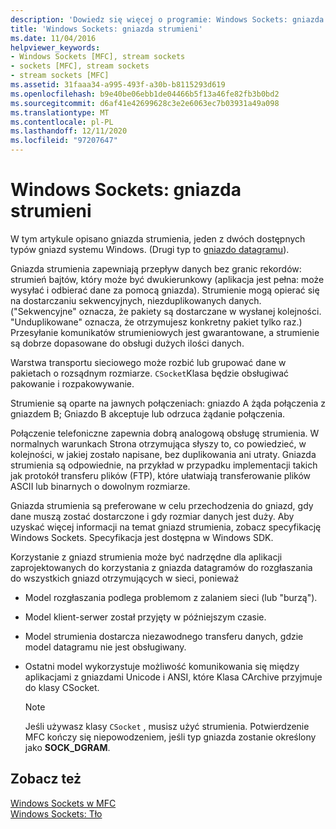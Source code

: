 ```yaml
---
description: 'Dowiedz się więcej o programie: Windows Sockets: gniazda strumienia'
title: 'Windows Sockets: gniazda strumieni'
ms.date: 11/04/2016
helpviewer_keywords:
- Windows Sockets [MFC], stream sockets
- sockets [MFC], stream sockets
- stream sockets [MFC]
ms.assetid: 31faaa34-a995-493f-a30b-b8115293d619
ms.openlocfilehash: b9e40be06ebb1de04466b5f13a46fe82fb3b0bd2
ms.sourcegitcommit: d6af41e42699628c3e2e6063ec7b03931a49a098
ms.translationtype: MT
ms.contentlocale: pl-PL
ms.lasthandoff: 12/11/2020
ms.locfileid: "97207647"
---
```

# <a name="windows-sockets-stream-sockets"></a>Windows Sockets: gniazda strumieni

W tym artykule opisano gniazda strumienia, jeden z dwóch dostępnych typów gniazd systemu Windows. (Drugi typ to [gniazdo datagramu](../mfc/windows-sockets-datagram-sockets.md)).

Gniazda strumienia zapewniają przepływ danych bez granic rekordów: strumień bajtów, który może być dwukierunkowy (aplikacja jest pełna: może wysyłać i odbierać dane za pomocą gniazda). Strumienie mogą opierać się na dostarczaniu sekwencyjnych, niezduplikowanych danych. ("Sekwencyjne" oznacza, że pakiety są dostarczane w wysłanej kolejności. "Unduplikowane" oznacza, że otrzymujesz konkretny pakiet tylko raz.) Przesyłanie komunikatów strumieniowych jest gwarantowane, a strumienie są dobrze dopasowane do obsługi dużych ilości danych.

Warstwa transportu sieciowego może rozbić lub grupować dane w pakietach o rozsądnym rozmiarze. `CSocket`Klasa będzie obsługiwać pakowanie i rozpakowywanie.

Strumienie są oparte na jawnych połączeniach: gniazdo A żąda połączenia z gniazdem B; Gniazdo B akceptuje lub odrzuca żądanie połączenia.

Połączenie telefoniczne zapewnia dobrą analogową obsługę strumienia. W normalnych warunkach Strona otrzymująca słyszy to, co powiedzieć, w kolejności, w jakiej zostało napisane, bez duplikowania ani utraty. Gniazda strumienia są odpowiednie, na przykład w przypadku implementacji takich jak protokół transferu plików (FTP), które ułatwiają transferowanie plików ASCII lub binarnych o dowolnym rozmiarze.

Gniazda strumienia są preferowane w celu przechodzenia do gniazd, gdy dane muszą zostać dostarczone i gdy rozmiar danych jest duży. Aby uzyskać więcej informacji na temat gniazd strumienia, zobacz specyfikację Windows Sockets. Specyfikacja jest dostępna w Windows SDK.

Korzystanie z gniazd strumienia może być nadrzędne dla aplikacji zaprojektowanych do korzystania z gniazda datagramów do rozgłaszania do wszystkich gniazd otrzymujących w sieci, ponieważ

- Model rozgłaszania podlega problemom z zalaniem sieci (lub "burzą").

- Model klient-serwer został przyjęty w późniejszym czasie.

- Model strumienia dostarcza niezawodnego transferu danych, gdzie model datagramu nie jest obsługiwany.

- Ostatni model wykorzystuje możliwość komunikowania się między aplikacjami z gniazdami Unicode i ANSI, które Klasa CArchive przyjmuje do klasy CSocket.

    > [!NOTE]
    >  Jeśli używasz klasy `CSocket` , musisz użyć strumienia. Potwierdzenie MFC kończy się niepowodzeniem, jeśli typ gniazda zostanie określony jako **SOCK_DGRAM**.

## <a name="see-also"></a>Zobacz też

[Windows Sockets w MFC](../mfc/windows-sockets-in-mfc.md)<br/>
[Windows Sockets: Tło](../mfc/windows-sockets-background.md)
